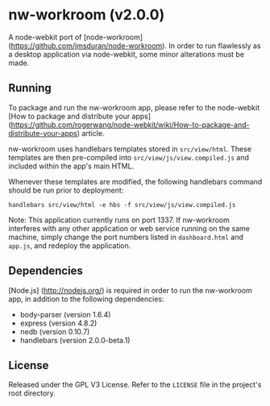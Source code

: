 nw-workroom (v2.0.0)
=============

A node-webkit port of [node-workroom] (https://github.com/jmsduran/node-workroom). In order to run flawlessly as a desktop application via node-webkit, some minor alterations must be made.

Running
---

To package and run the nw-workroom app, please refer to the node-webkit [How to package and distribute your apps] (https://github.com/rogerwang/node-webkit/wiki/How-to-package-and-distribute-your-apps) article.

nw-workroom uses handlebars templates stored in `src/view/html`. These templates are then pre-compiled into `src/view/js/view.compiled.js` and included within the app's main HTML.

Whenever these templates are modified, the following handlebars command should be run prior to deployment:

```
handlebars src/view/html -e hbs -f src/view/js/view.compiled.js
```

Note: This application currently runs on port 1337. If nw-workroom interferes with any other application or web service running on the same machine, simply change the port numbers listed in `dashboard.html` and `app.js`, and redeploy the application.

Dependencies
---

[Node.js] (http://nodejs.org/) is required in order to run the nw-workroom app, in addition to the following dependencies:

* body-parser (version 1.6.4)
* express (version 4.8.2)
* nedb (version 0.10.7)
* handlebars (version 2.0.0-beta.1)

License
---

Released under the GPL V3 License. Refer to the `LICENSE` file in the project's root directory.